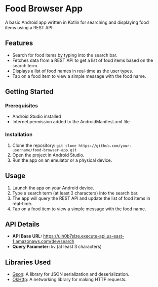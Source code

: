 # Food Browser App

A basic Android app written in Kotlin for searching and displaying food items using a REST API.

## Features

- Search for food items by typing into the search bar.
- Fetches data from a REST API to get a list of food items based on the search term.
- Displays a list of food names in real-time as the user types.
- Tap on a food item to view a simple message with the food name.

## Getting Started

### Prerequisites

- Android Studio installed
- Internet permission added to the AndroidManifest.xml file

### Installation

1. Clone the repository: `git clone https://github.com/your-username/food-browser-app.git`
2. Open the project in Android Studio.
3. Run the app on an emulator or a physical device.

## Usage

1. Launch the app on your Android device.
2. Type a search term (at least 3 characters) into the search bar.
3. The app will query the REST API and update the list of food items in real-time.
4. Tap on a food item to view a simple message with the food name.

## API Details

- **API Base URL:** https://uih0b7slze.execute-api.us-east-1.amazonaws.com/dev/search
- **Query Parameter:** `kv` (at least 3 characters)

## Libraries Used

- [Gson](https://github.com/google/gson): A library for JSON serialization and deserialization.
- [OkHttp](https://github.com/square/okhttp): A networking library for making HTTP requests.
